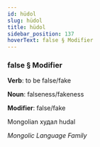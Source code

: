 ```yaml
---
id: hüdol
slug: hüdol
title: hüdol
sidebar_position: 137
hoverText: false § Modifier
---
```


### false § Modifier

**Verb**: to be false/fake

**Noun**: falseness/fakeness

**Modifier**: false/fake

Mongolian худал hudal 

*Mongolic Language Family*